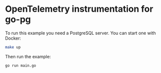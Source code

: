 # OpenTelemetry instrumentation for go-pg

To run this example you need a PostgreSQL server. You can start one with Docker:

```bash
make up
```

Then run the example:

```bash
go run main.go
```

